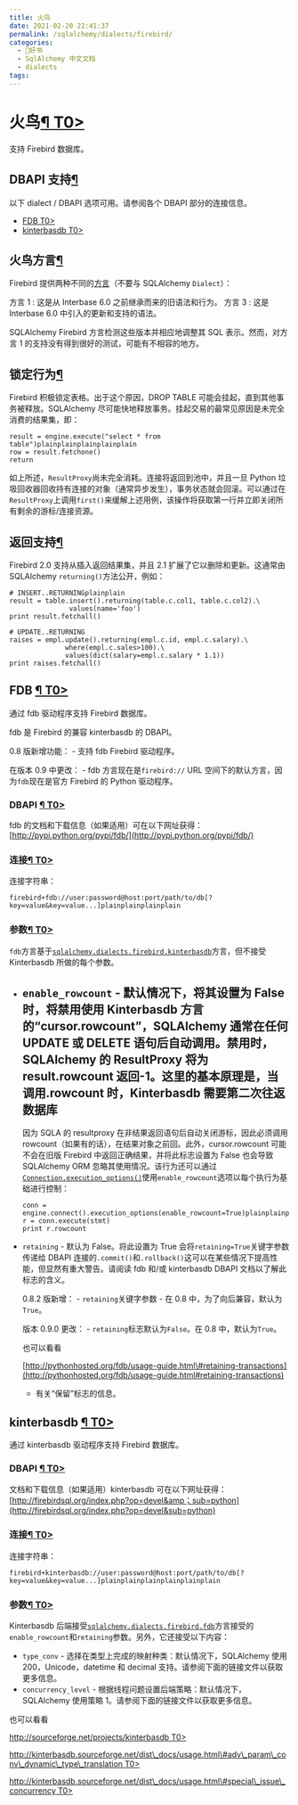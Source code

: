 ```yaml
---
title: 火鸟
date: 2021-02-20 22:41:37
permalink: /sqlalchemy/dialects/firebird/
categories:
  - 📖好书
  - SqlAlchemy 中文文档
  - dialects
tags:
---
```

火鸟[¶ T0\>](#module-sqlalchemy.dialects.firebird.base "Permalink to this headline")
====================================================================================

支持 Firebird 数据库。

DBAPI 支持[¶](#dialect-firebird "Permalink to this headline")
------------------------------------------------------------

以下 dialect / DBAPI 选项可用。请参阅各个 DBAPI 部分的连接信息。

-   [FDB T0\>](#module-sqlalchemy.dialects.firebird.fdb)
-   [kinterbasdb T0\>](#module-sqlalchemy.dialects.firebird.kinterbasdb)

火鸟方言[¶](#firebird-dialects "Permalink to this headline")
------------------------------------------------------------

Firebird 提供两种不同的[方言](http://mc-computing.com/Databases/Firebird/SQL_Dialect.html)（不要与 SQLAlchemy
`Dialect`）：

方言 1
:   这是从 Interbase 6.0 之前继承而来的旧语法和行为。
方言 3
:   这是 Interbase 6.0 中引入的更新和支持的语法。

SQLAlchemy
Firebird 方言检测这些版本并相应地调整其 SQL 表示。然而，对方言 1 的支持没有得到很好的测试，可能有不相容的地方。

锁定行为[¶](#locking-behavior "Permalink to this headline")
-----------------------------------------------------------

Firebird 积极锁定表格。出于这个原因，DROP
TABLE 可能会挂起，直到其他事务被释放。SQLAlchemy 尽可能快地释放事务。挂起交易的最常见原因是未完全消费的结果集，即：

    result = engine.execute("select * from table")plainplainplainplainplain
    row = result.fetchone()
    return

如上所述，`ResultProxy`尚未完全消耗。连接将返回到池中，并且一旦 Python 垃圾回收器回收持有连接的对象（通常异步发生），事务状态就会回滚。可以通过在`ResultProxy`上调用`first()`来缓解上述用例，该操作将获取第一行并立即关闭所有剩余的游标/连接资源。

返回支持[¶](#returning-support "Permalink to this headline")
------------------------------------------------------------

Firebird
2.0 支持从插入返回结果集，并且 2.1 扩展了它以删除和更新。这通常由 SQLAlchemy
`returning()`方法公开，例如：

    # INSERT..RETURNINGplainplain
    result = table.insert().returning(table.c.col1, table.c.col2).\
                   values(name='foo')
    print result.fetchall()

    # UPDATE..RETURNING
    raises = empl.update().returning(empl.c.id, empl.c.salary).\
                  where(empl.c.sales>100).\
                  values(dict(salary=empl.c.salary * 1.1))
    print raises.fetchall()

FDB [¶ T0\>](#module-sqlalchemy.dialects.firebird.fdb "Permalink to this headline")
-----------------------------------------------------------------------------------

通过 fdb 驱动程序支持 Firebird 数据库。

fdb 是 Firebird 的兼容 kinterbasdb 的 DBAPI。

0.8 版新增功能： - 支持 fdb Firebird 驱动程序。

在版本 0.9 中更改： - fdb 方言现在是`firebird://`
URL 空间下的默认方言，因为`fdb`现在是官方 Firebird 的 Python 驱动程序。

### DBAPI [¶ T0\>](#dialect-firebird-fdb-url "Permalink to this headline")

fdb 的文档和下载信息（如果适用）可在以下网址获得：[http://pypi.python.org/pypi/fdb/](http://pypi.python.org/pypi/fdb/)

### 连接[¶ T0\>](#dialect-firebird-fdb-connect "Permalink to this headline")

连接字符串：

    firebird+fdb://user:password@host:port/path/to/db[?key=value&key=value...]plainplainplainplain

### 参数[¶ T0\>](#arguments "Permalink to this headline")

`fdb`方言基于[`sqlalchemy.dialects.firebird.kinterbasdb`](#module-sqlalchemy.dialects.firebird.kinterbasdb "sqlalchemy.dialects.firebird.kinterbasdb")方言，但不接受 Kinterbasdb 所做的每个参数。

-   `enable_rowcount` -
    默认情况下，将其设置为 False 时，将禁用使用 Kinterbasdb 方言的“cursor.rowcount”，SQLAlchemy 通常在任何 UPDATE 或 DELETE 语句后自动调用。禁用时，SQLAlchemy 的 ResultProxy 将为 result.rowcount 返回-1。这里的基本原理是，当调用.rowcount 时，Kinterbasdb 需要第二次往返数据库
    -
    因为 SQLA 的 resultproxy 在非结果返回语句后自动关闭游标，因此必须调用 rowcount（如果有的话），在结果对象之前回。此外，cursor.rowcount 可能不会在旧版 Firebird 中返回正确结果，并将此标志设置为 False 也会导致 SQLAlchemy
    ORM 忽略其使用情况。该行为还可以通过[`Connection.execution_options()`](core_connections.html#sqlalchemy.engine.Connection.execution_options "sqlalchemy.engine.Connection.execution_options")使用`enable_rowcount`选项以每个执行为基础进行控制：

        conn = engine.connect().execution_options(enable_rowcount=True)plainplainplainplainplain
        r = conn.execute(stmt)
        print r.rowcount

-   `retaining` -
    默认为 False。将此设置为 True 会将`retaining=True`关键字参数传递给 DBAPI 连接的`.commit()`和`.rollback()`这可以在某些情况下提高性能，但显然有重大警告。请阅读 fdb 和/或 kinterbasdb
    DBAPI 文档以了解此标志的含义。

    0.8.2 版新增： - `retaining`关键字参数 -
    在 0.8 中，为了向后兼容，默认为`True`。

    版本 0.9.0 更改： - `retaining`标志默认为`False`。在 0.8 中，默认为`True`。

    也可以看看

    [http://pythonhosted.org/fdb/usage-guide.html\#retaining-transactions](http://pythonhosted.org/fdb/usage-guide.html#retaining-transactions)
    - 有关“保留”标志的信息。

kinterbasdb [¶ T0\>](#module-sqlalchemy.dialects.firebird.kinterbasdb "Permalink to this headline")
---------------------------------------------------------------------------------------------------

通过 kinterbasdb 驱动程序支持 Firebird 数据库。

### DBAPI [¶ T0\>](#dialect-firebird-kinterbasdb-url "Permalink to this headline")

文档和下载信息（如果适用）kinterbasdb 可在以下网址获得：[http://firebirdsql.org/index.php?op=devel&amp；sub=python](http://firebirdsql.org/index.php?op=devel&sub=python)

### 连接[¶ T0\>](#dialect-firebird-kinterbasdb-connect "Permalink to this headline")

连接字符串：

    firebird+kinterbasdb://user:password@host:port/path/to/db[?key=value&key=value...]plainplainplainplainplainplain

### 参数[¶ T0\>](#id1 "Permalink to this headline")

Kinterbasdb 后端接受[`sqlalchemy.dialects.firebird.fdb`](#module-sqlalchemy.dialects.firebird.fdb "sqlalchemy.dialects.firebird.fdb")方言接受的`enable_rowcount`和`retaining`参数。另外，它还接受以下内容：

-   `type_conv` -
    选择在类型上完成的映射种类：默认情况下，SQLAlchemy 使用 200，Unicode，datetime 和 decimal 支持。请参阅下面的链接文件以获取更多信息。
-   `concurrency_level` -
    根据线程问题设置后端策略：默认情况下，SQLAlchemy 使用策略 1。请参阅下面的链接文件以获取更多信息。

也可以看看

[http://sourceforge.net/projects/kinterbasdb
T0\>](http://sourceforge.net/projects/kinterbasdb)

[http://kinterbasdb.sourceforge.net/dist\_docs/usage.html\#adv\_param\_conv\_dynamic\_type\_translation
T0\>](http://kinterbasdb.sourceforge.net/dist_docs/usage.html#adv_param_conv_dynamic_type_translation)

[http://kinterbasdb.sourceforge.net/dist\_docs/usage.html\#special\_issue\_concurrency
T0\>](http://kinterbasdb.sourceforge.net/dist_docs/usage.html#special_issue_concurrency)
